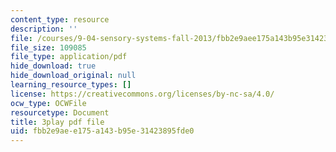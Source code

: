 ```yaml
---
content_type: resource
description: ''
file: /courses/9-04-sensory-systems-fall-2013/fbb2e9aee175a143b95e31423895fde0_-I-WA_kSkfA.pdf
file_size: 109085
file_type: application/pdf
hide_download: true
hide_download_original: null
learning_resource_types: []
license: https://creativecommons.org/licenses/by-nc-sa/4.0/
ocw_type: OCWFile
resourcetype: Document
title: 3play pdf file
uid: fbb2e9ae-e175-a143-b95e-31423895fde0
---
```

